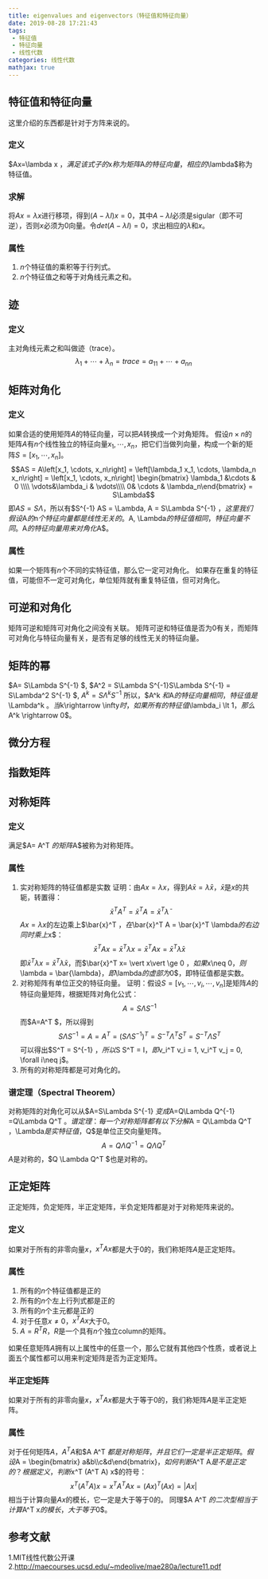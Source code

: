 ```yaml
---
title: eigenvalues and eigenvectors（特征值和特征向量）
date: 2019-08-28 17:21:43
tags:
 - 特征值
 - 特征向量
 - 线性代数
categories: 线性代数
mathjax: true
---
```


## 特征值和特征向量
这里介绍的东西都是针对于方阵来说的。

### 定义
$Ax=\lambda x $，满足该式子的$x$称为矩阵$A$的特征向量，相应的$\lambda$称为特征值。

### 求解
将$Ax=\lambda x$进行移项，得到$(A-\lambda I) x =0$，其中$A-\lambda I$必须是sigular（即不可逆），否则$x$必须为$0$向量。令$det (A-\lambda I)=0$，求出相应的$\lambda$和$x$。

### 属性
1. $n$个特征值的乘积等于行列式。
2. $n$个特征值之和等于对角线元素之和。

## 迹
### 定义
主对角线元素之和叫做迹（trace）。
$$\lambda_1 +\cdots + \lambda_n = trace = a_{11} + \cdots + a_{nn}$$

## 矩阵对角化
### 定义
如果合适的使用矩阵$A$的特征向量，可以把$A$转换成一个对角矩阵。
假设$n\times n$的矩阵$A$有$n$个线性独立的特征向量$x_1,\cdots, x_n$，把它们当做列向量，构成一个新的矩阵$S=\left[x_1, \cdots, x_n\right]$。
$$AS = A\left[x_1, \cdots, x_n\right] = \left[\lambda_1 x_1, \cdots, \lambda_n x_n\right] = \left[x_1, \cdots, x_n\right] \begin{bmatrix} \lambda_1 &\cdots & 0 \\\\ \vdots&\lambda_i & \vdots\\\\ 0& \cdots & \lambda_n\end{bmatrix} = S\Lambda$$
即$AS = S\Lambda$，所以有$S^{-1} AS = \Lambda, A = S\Lambda S^{-1} $，这里我们假设$A$的$n$个特征向量都是线性无关的。$A, \Lambda$的特征值相同，特征向量不同。$A$的特征向量用来对角化$A$。

### 属性
如果一个矩阵有$n$个不同的实特征值，那么它一定可对角化。
如果存在重复的特征值，可能但不一定可对角化，单位矩阵就有重复特征值，但可对角化。

## 可逆和对角化
矩阵可逆和矩阵可对角化之间没有关联。
矩阵可逆和特征值是否为$0$有关，而矩阵可对角化与特征向量有关，是否有足够的线性无关的特征向量。

## 矩阵的幂
$A= S\Lambda S^{-1} $, 
$A^2 = S\Lambda S^{-1}S\Lambda S^{-1} = S\Lambda^2 S^{-1} $, 
$A^k = S\Lambda^k S^{-1}$
所以，$A^k $和$A$的特征向量相同，特征值是$\Lambda^k $。当$k\rightarrow \infty$时，如果所有的特征值$\lambda_i \lt 1$，那么$A^k \rightarrow 0$。 
## 微分方程

## 指数矩阵

## 对称矩阵
### 定义
满足$A= A^T $的矩阵$A$被称为对称矩阵。

### 属性
1. 实对称矩阵的特征值都是实数
证明：由$Ax= \lambda x$，得到$A\bar{x} = \bar{\lambda} \bar{x}$，$\bar{x}$是$x$的共轭，转置得：
$$\bar{x}^T A^T = \bar{x}^T A = \bar{x}^T \bar{\lambda}$$
$Ax = \lambda x$的左边乘上$\bar{x}^T $，在$\bar{x}^T A = \bar{x}^T \lambda$的右边同时乘上$x$：
$$\bar{x}^T Ax = \bar{x}^T \lambda x = \bar{x}^T A x= \bar{x}^T \bar{\lambda} x$$
即$\bar{x}^T \lambda x = \bar{x}^T \bar{\lambda} x$，而$\bar{x}^T x= \vert x\vert \ge 0 $，如果$x\neq 0$，则$\lambda = \bar{\lambda}$，即$\lambda$的虚部为$0$，即特征值都是实数。
2. 对称矩阵有单位正交的特征向量。
证明：假设$S = \left[v_1, \cdots, v_i, \cdots, v_n\right]$是矩阵$A$的特征向量矩阵，根据矩阵对角化公式：
$$A = S \Lambda S^{-1}  $$
而$A=A^T $，所以得到
$$S\Lambda S^{-1} = A = A^T = \left(S \Lambda S^{-1} \right)^T = S^{-T} \Lambda^T S^T = S^{-T} \Lambda S^T $$
可以得出$S^T = S^{-1} $，所以$S S^T = I$，即$v_i^T v_i = 1, v_i^T v_j = 0, \forall i\neq j$。
3. 所有的对称矩阵都是可对角化的。

### 谱定理（Spectral Theorem）
对称矩阵的对角化可以从$A=S\Lambda S^{-1} $变成$A=Q\Lambda Q^{-1} =Q\Lambda Q^T $。
谱定理：每一个对称矩阵都有以下分解$A = Q\Lambda Q^T $，$\Lambda$是实特征值，$Q$是单位正交向量矩阵。
$$A = Q\Lambda Q^{-1} = Q\Lambda Q^T $$
$A$是对称的，$Q \Lambda Q^T $也是对称的。

## 正定矩阵
正定矩阵，负定矩阵，半正定矩阵，半负定矩阵都是对于对称矩阵来说的。

### 定义
如果对于所有的非零向量$x$，$x^T Ax$都是大于$0$的，我们称矩阵$A$是正定矩阵。

### 属性
1. 所有的$n$个特征值都是正的
2. 所有的$n$个左上行列式都是正的
3. 所有的$n$个主元都是正的
4. 对于任意$x\neq 0$，$x^T A x$大于$0$。
5. $A=R^T R$，$R$是一个具有$n$个独立column的矩阵。

如果任意矩阵$A$拥有以上属性中的任意一个，那么它就有其他四个性质，或者说上面五个属性都可以用来判定矩阵是否为正定矩阵。

### 半正定矩阵
如果对于所有的非零向量$x$，$x^T Ax$都是大于等于$0$的，我们称矩阵$A$是半正定矩阵。

### 属性
对于任何矩阵$A$，$A^T A$和$A A^T $都是对称矩阵，并且它们一定是半正定矩阵。
假设$A = \begin{bmatrix} a&b\\\\c&d\end{bmatrix}$，如何判断$A^T A$是不是正定的？根据定义，判断$x^T (A^T A) x$的符号：
$$x^T (A^T A) x = x^T A^T Ax = (Ax)^T (Ax) = \vert Ax \vert $$
相当于计算向量$Ax$的模长，它一定是大于等于$0$的。
同理$A A^T $的二次型相当于计算$A^T x$的模长，大于等于$0$。

## 参考文献
1.MIT线性代数公开课
2.http://maecourses.ucsd.edu/~mdeolive/mae280a/lecture11.pdf
